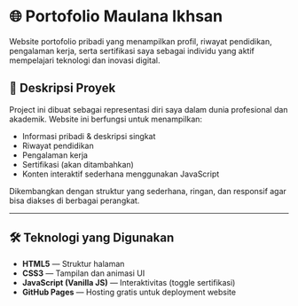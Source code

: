# 🌐 Portofolio Maulana Ikhsan

Website portofolio pribadi yang menampilkan profil, riwayat pendidikan, pengalaman kerja, serta sertifikasi saya sebagai individu yang aktif mempelajari teknologi dan inovasi digital.

## 🚀 Deskripsi Proyek
Project ini dibuat sebagai representasi diri saya dalam dunia profesional dan akademik. Website ini berfungsi untuk menampilkan:
- Informasi pribadi & deskripsi singkat
- Riwayat pendidikan
- Pengalaman kerja
- Sertifikasi (akan ditambahkan)
- Konten interaktif sederhana menggunakan JavaScript

Dikembangkan dengan struktur yang sederhana, ringan, dan responsif agar bisa diakses di berbagai perangkat.

---

## 🛠️ Teknologi yang Digunakan
- **HTML5** — Struktur halaman
- **CSS3** — Tampilan dan animasi UI
- **JavaScript (Vanilla JS)** — Interaktivitas (toggle sertifikasi)
- **GitHub Pages** — Hosting gratis untuk deployment website
